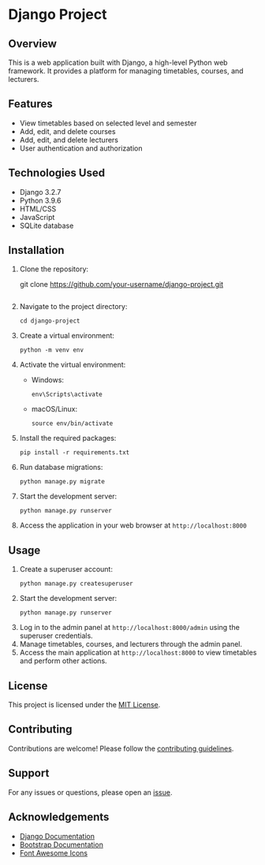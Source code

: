 
# Django Project

## Overview
This is a web application built with Django, a high-level Python web framework. It provides a platform for managing timetables, courses, and lecturers.

## Features
- View timetables based on selected level and semester
- Add, edit, and delete courses
- Add, edit, and delete lecturers
- User authentication and authorization

## Technologies Used
- Django 3.2.7
- Python 3.9.6
- HTML/CSS
- JavaScript
- SQLite database

## Installation
1. Clone the repository:

   git clone https://github.com/your-username/django-project.git
   ```
2. Navigate to the project directory:
   ```
   cd django-project
   ```
3. Create a virtual environment:
   ```
   python -m venv env
   ```
4. Activate the virtual environment:
   - Windows:
     ```
     env\Scripts\activate
     ```
   - macOS/Linux:
     ```
     source env/bin/activate
     ```
5. Install the required packages:
   ```
   pip install -r requirements.txt
   ```
6. Run database migrations:
   ```
   python manage.py migrate
   ```
7. Start the development server:
   ```
   python manage.py runserver
   ```
8. Access the application in your web browser at `http://localhost:8000`

## Usage
1. Create a superuser account:
   ```
   python manage.py createsuperuser
   ```
2. Start the development server:
   ```
   python manage.py runserver
   ```
3. Log in to the admin panel at `http://localhost:8000/admin` using the superuser credentials.
4. Manage timetables, courses, and lecturers through the admin panel.
5. Access the main application at `http://localhost:8000` to view timetables and perform other actions.

## License
This project is licensed under the [MIT License](LICENSE).

## Contributing
Contributions are welcome! Please follow the [contributing guidelines](CONTRIBUTING.md).

## Support
For any issues or questions, please open an [issue](https://github.com/your-username/django-project/issues).

## Acknowledgements
- [Django Documentation](https://docs.djangoproject.com/)
- [Bootstrap Documentation](https://getbootstrap.com/docs/)
- [Font Awesome Icons](https://fontawesome.com/icons)
